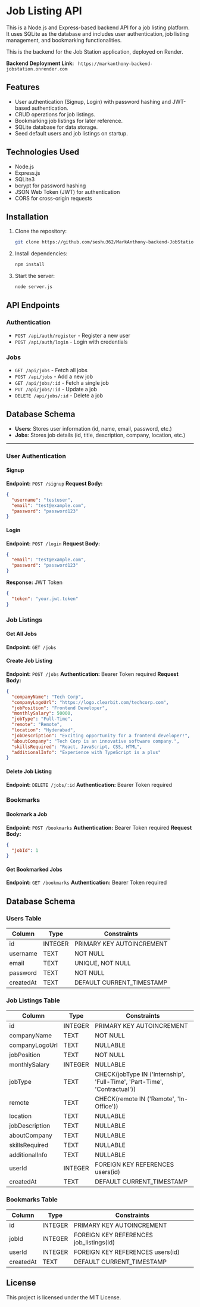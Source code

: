 # Job Listing API

This is a Node.js and Express-based backend API for a job listing platform. It uses SQLite as the database and includes user authentication, job listing management, and bookmarking functionalities.

This is the backend for the Job Station application, deployed on Render.

**Backend Deployment Link:** ``` https://markanthony-backend-jobstation.onrender.com```

## Features
- User authentication (Signup, Login) with password hashing and JWT-based authentication.
- CRUD operations for job listings.
- Bookmarking job listings for later reference.
- SQLite database for data storage.
- Seed default users and job listings on startup.

## Technologies Used
- Node.js
- Express.js
- SQLite3
- bcrypt for password hashing
- JSON Web Token (JWT) for authentication
- CORS for cross-origin requests

## Installation
1. Clone the repository:
   ```sh
   git clone https://github.com/seshu362/MarkAnthony-backend-JobStation.git
   ```
2. Install dependencies:
   ```sh
   npm install
   ```
3. Start the server:
   ```sh
   node server.js
   ```

## API Endpoints
### Authentication
- `POST /api/auth/register` - Register a new user
- `POST /api/auth/login` - Login with credentials

### Jobs
- `GET /api/jobs` - Fetch all jobs
- `POST /api/jobs` - Add a new job
- `GET /api/jobs/:id` - Fetch a single job
- `PUT /api/jobs/:id` - Update a job
- `DELETE /api/jobs/:id` - Delete a job

## Database Schema
- **Users**: Stores user information (id, name, email, password, etc.)
- **Jobs**: Stores job details (id, title, description, company, location, etc.)
  
---

### User Authentication

#### Signup
**Endpoint:** `POST /signup`
**Request Body:**
```json
{
  "username": "testuser",
  "email": "test@example.com",
  "password": "password123"
}
```

#### Login
**Endpoint:** `POST /login`
**Request Body:**
```json
{
  "email": "test@example.com",
  "password": "password123"
}
```

**Response:** JWT Token
```json
{
  "token": "your.jwt.token"
}
```

### Job Listings

#### Get All Jobs
**Endpoint:** `GET /jobs`

#### Create Job Listing
**Endpoint:** `POST /jobs`
**Authentication:** Bearer Token required
**Request Body:**
```json
{
  "companyName": "Tech Corp",
  "companyLogoUrl": "https://logo.clearbit.com/techcorp.com",
  "jobPosition": "Frontend Developer",
  "monthlySalary": 50000,
  "jobType": "Full-Time",
  "remote": "Remote",
  "location": "Hyderabad",
  "jobDescription": "Exciting opportunity for a frontend developer!",
  "aboutCompany": "Tech Corp is an innovative software company.",
  "skillsRequired": "React, JavaScript, CSS, HTML",
  "additionalInfo": "Experience with TypeScript is a plus"
}
```

#### Delete Job Listing
**Endpoint:** `DELETE /jobs/:id`
**Authentication:** Bearer Token required

### Bookmarks

#### Bookmark a Job
**Endpoint:** `POST /bookmarks`
**Authentication:** Bearer Token required
**Request Body:**
```json
{
  "jobId": 1
}
```

#### Get Bookmarked Jobs
**Endpoint:** `GET /bookmarks`
**Authentication:** Bearer Token required

## Database Schema
### Users Table
| Column     | Type    | Constraints      |
|------------|--------|-----------------|
| id         | INTEGER | PRIMARY KEY AUTOINCREMENT |
| username   | TEXT    | NOT NULL        |
| email      | TEXT    | UNIQUE, NOT NULL |
| password   | TEXT    | NOT NULL        |
| createdAt  | TEXT    | DEFAULT CURRENT_TIMESTAMP |

### Job Listings Table
| Column         | Type    | Constraints      |
|---------------|--------|-----------------|
| id            | INTEGER | PRIMARY KEY AUTOINCREMENT |
| companyName   | TEXT    | NOT NULL        |
| companyLogoUrl | TEXT    | NULLABLE        |
| jobPosition   | TEXT    | NOT NULL        |
| monthlySalary | INTEGER | NULLABLE        |
| jobType       | TEXT    | CHECK(jobType IN ('Internship', 'Full-Time', 'Part-Time', 'Contractual')) |
| remote        | TEXT    | CHECK(remote IN ('Remote', 'In-Office')) |
| location      | TEXT    | NULLABLE        |
| jobDescription | TEXT    | NULLABLE        |
| aboutCompany  | TEXT    | NULLABLE        |
| skillsRequired | TEXT    | NULLABLE        |
| additionalInfo | TEXT    | NULLABLE        |
| userId        | INTEGER | FOREIGN KEY REFERENCES users(id) |
| createdAt     | TEXT    | DEFAULT CURRENT_TIMESTAMP |

### Bookmarks Table
| Column   | Type    | Constraints |
|----------|--------|-------------|
| id       | INTEGER | PRIMARY KEY AUTOINCREMENT |
| jobId    | INTEGER | FOREIGN KEY REFERENCES job_listings(id) |
| userId   | INTEGER | FOREIGN KEY REFERENCES users(id) |
| createdAt | TEXT   | DEFAULT CURRENT_TIMESTAMP |


## License
This project is licensed under the MIT License.
